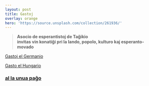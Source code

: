 ```yaml
---
layout: post
title: Gastoj
overlay: orange
hero: 'https://source.unsplash.com/collection/261936/'
---
```




> **Asocio de esperantistoj de Taĝikio  
> invitas vin konatiĝi pri la lando, popolo, kulturo kaj
> esperanto-movado**

[Gastoj el Germanio](gastoj/gastoj_el_germanio.htm)

[Gasto el Hungario](gastoj/gasto_el_hungario.htm)

### [al la unua paĝo](index.htm)
